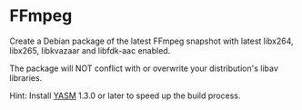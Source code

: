 FFmpeg
======

Create a Debian package of the latest FFmpeg snapshot with latest libx264, libx265, libkvazaar and libfdk-aac enabled.

The package will NOT conflict with or overwrite your distribution's libav libraries.

Hint: Install [YASM](../../devel/yasm) 1.3.0 or later to speed up the build process.

